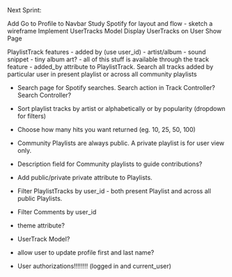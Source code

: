 Next Sprint:

Add Go to Profile to Navbar
Study Spotify for layout and flow - sketch a wireframe
Implement UserTracks Model
Display UserTracks on User Show Page

PlaylistTrack features
    - added by (use user_id)
    - artist/album
    - sound snippet
    - tiny album art?
    - all of this stuff is available through the track feature
    - added_by attribute to PlaylistTrack.  Search all tracks added by particular user in present playlist or across all community playlists

- Search page for Spotify searches. Search action in Track Controller? Search Controller?
- Sort playlist tracks by artist or alphabetically or by popularity (dropdown for filters)
- Choose how many hits you want returned (eg. 10, 25, 50, 100)
- Community Playlists are always public.  A private playlist is for user view only.
- Description field for Community playlists to guide contributions?
- Add public/private private attribute to Playlists.

- Filter PlaylistTracks by user_id - both present Playlist and across all public Playlists.
- Filter Comments by user_id

- theme attribute?

- UserTrack Model?

- allow user to update profile first and last name?

- User authorizations!!!!!!!! (logged in and current_user)




